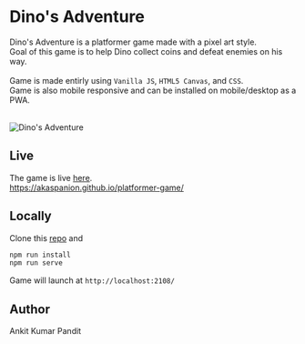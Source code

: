 # Dino's Adventure

Dino's Adventure is a platformer game made with a pixel art style.<br />
Goal of this game is to help Dino collect coins and defeat enemies on his way.<br /><br />
Game is made entirly using `Vanilla JS`, `HTML5 Canvas`, and
`CSS`.
<br />
Game is also mobile responsive and can be installed on mobile/desktop as a PWA.<br /><br />

![Dino's Adventure](https://github.com/AKAspanion/platformer-game/blob/master/demo.gif?raw=true)
## Live
The game is live [here](https://akaspanion.github.io/platformer-game/).  
https://akaspanion.github.io/platformer-game/

## Locally
Clone this [repo](https://github.com/akaspanion/platformer-game) and
```bash
npm run install
npm run serve
```

Game will launch at `http://localhost:2108/`

## Author
Ankit Kumar Pandit